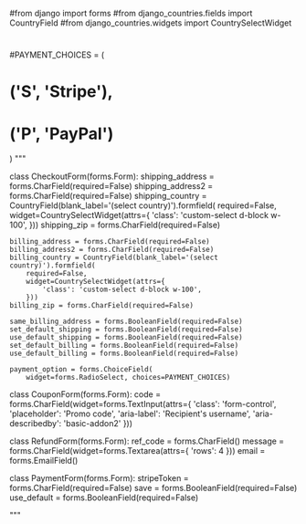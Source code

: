 

#from django import forms
#from django_countries.fields import CountryField
#from django_countries.widgets import CountrySelectWidget
#
#
#PAYMENT_CHOICES = (
#    ('S', 'Stripe'),
#    ('P', 'PayPal')
)
"""

class CheckoutForm(forms.Form):
    shipping_address = forms.CharField(required=False)
    shipping_address2 = forms.CharField(required=False)
    shipping_country = CountryField(blank_label='(select country)').formfield(
        required=False,
        widget=CountrySelectWidget(attrs={
            'class': 'custom-select d-block w-100',
        }))
    shipping_zip = forms.CharField(required=False)

    billing_address = forms.CharField(required=False)
    billing_address2 = forms.CharField(required=False)
    billing_country = CountryField(blank_label='(select country)').formfield(
        required=False,
        widget=CountrySelectWidget(attrs={
            'class': 'custom-select d-block w-100',
        }))
    billing_zip = forms.CharField(required=False)

    same_billing_address = forms.BooleanField(required=False)
    set_default_shipping = forms.BooleanField(required=False)
    use_default_shipping = forms.BooleanField(required=False)
    set_default_billing = forms.BooleanField(required=False)
    use_default_billing = forms.BooleanField(required=False)

    payment_option = forms.ChoiceField(
        widget=forms.RadioSelect, choices=PAYMENT_CHOICES)


class CouponForm(forms.Form):
    code = forms.CharField(widget=forms.TextInput(attrs={
        'class': 'form-control',
        'placeholder': 'Promo code',
        'aria-label': 'Recipient\'s username',
        'aria-describedby': 'basic-addon2'
    }))


class RefundForm(forms.Form):
    ref_code = forms.CharField()
    message = forms.CharField(widget=forms.Textarea(attrs={
        'rows': 4
    }))
    email = forms.EmailField()


class PaymentForm(forms.Form):
    stripeToken = forms.CharField(required=False)
    save = forms.BooleanField(required=False)
    use_default = forms.BooleanField(required=False)

"""